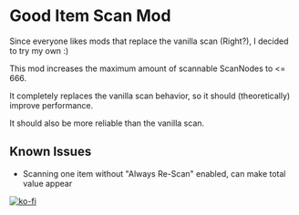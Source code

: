 # Good Item Scan Mod

Since everyone likes mods that replace the vanilla scan (Right?), I decided to try my own :)

This mod increases the maximum amount of scannable ScanNodes to <= 666.

It completely replaces the vanilla scan behavior, so it should (theoretically) improve performance.

It should also be more reliable than the vanilla scan.

## Known Issues

- Scanning one item without "Always Re-Scan" enabled, can make total value appear

[![ko-fi](https://ko-fi.com/img/githubbutton_sm.svg)](https://ko-fi.com/P5P6ZWLCY)